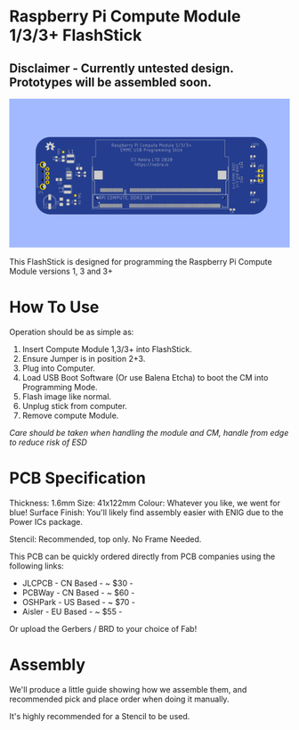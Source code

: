 # Raspberry Pi Compute Module 1/3/3+ FlashStick

## Disclaimer - Currently untested design. Prototypes will be assembled soon.

![Compute Module 1/3/3+ FlashStick](https://raw.githubusercontent.com/NebraLtd/FlashStick/main/Raspberry%20Pi%20Compute%20Module%203/render-1.png)

This FlashStick is designed for programming the Raspberry Pi Compute Module versions 1, 3 and 3+

# How To Use

Operation should be as simple as:

1. Insert Compute Module 1,3/3+ into FlashStick.
2. Ensure Jumper is in position 2+3.
3. Plug into Computer.
4. Load USB Boot Software (Or use Balena Etcha) to boot the CM into Programming Mode.
5. Flash image like normal.
6. Unplug stick from computer.
7. Remove compute Module.

*Care should be taken when handling the module and CM, handle from edge to reduce risk of ESD*

# PCB Specification

Thickness: 1.6mm
Size: 41x122mm
Colour: Whatever you like, we went for blue!
Surface Finish: You'll likely find assembly easier with ENIG due to the Power ICs package.

Stencil: Recommended, top only. No Frame Needed.

This PCB can be quickly ordered directly from PCB companies using the following links:
* JLCPCB - CN Based - ~ $30 -
* PCBWay - CN Based - ~ $60 -
* OSHPark - US Based - ~ $70 -
* Aisler - EU Based - ~ $55 -

Or upload the Gerbers / BRD to your choice of Fab!

# Assembly

We'll produce a little guide showing how we assemble them, and recommended pick and place order when doing it manually.

It's highly recommended for a Stencil to be used.
